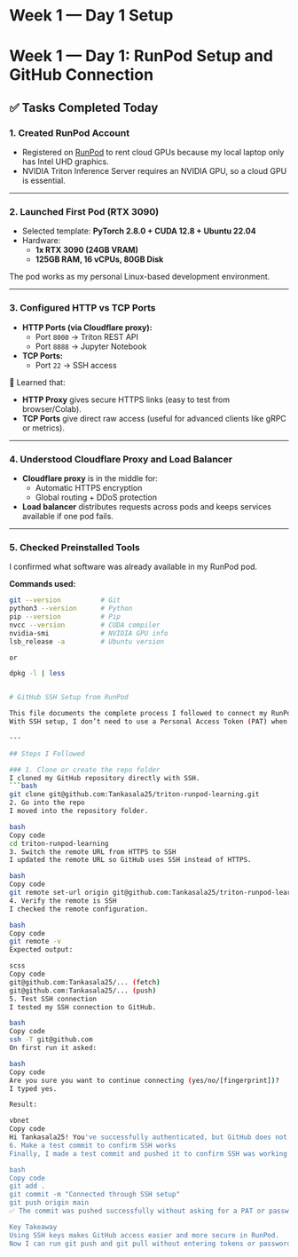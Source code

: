 # Week 1 — Day 1 Setup
# Week 1 — Day 1: RunPod Setup and GitHub Connection

## ✅ Tasks Completed Today

### 1. Created RunPod Account
- Registered on [RunPod](https://www.runpod.io/) to rent cloud GPUs because my local laptop only has Intel UHD graphics.
- NVIDIA Triton Inference Server requires an NVIDIA GPU, so a cloud GPU is essential.

---

### 2. Launched First Pod (RTX 3090)
- Selected template: **PyTorch 2.8.0 + CUDA 12.8 + Ubuntu 22.04**  
- Hardware:  
  - **1x RTX 3090 (24GB VRAM)**  
  - **125GB RAM, 16 vCPUs, 80GB Disk**

The pod works as my personal Linux-based development environment.

---

### 3. Configured HTTP vs TCP Ports
- **HTTP Ports (via Cloudflare proxy):**  
  - Port `8000` → Triton REST API  
  - Port `8888` → Jupyter Notebook  
- **TCP Ports:**  
  - Port `22` → SSH access  

🧠 Learned that:
- **HTTP Proxy** gives secure HTTPS links (easy to test from browser/Colab).  
- **TCP Ports** give direct raw access (useful for advanced clients like gRPC or metrics).  

---

### 4. Understood Cloudflare Proxy and Load Balancer
- **Cloudflare proxy** is in the middle for:  
  - Automatic HTTPS encryption  
  - Global routing + DDoS protection  
- **Load balancer** distributes requests across pods and keeps services available if one pod fails.  

---

### 5. Checked Preinstalled Tools
I confirmed what software was already available in my RunPod pod.

**Commands used:**
```bash
git --version          # Git
python3 --version      # Python
pip --version          # Pip
nvcc --version         # CUDA compiler
nvidia-smi             # NVIDIA GPU info
lsb_release -a         # Ubuntu version

or

dpkg -l | less


# GitHub SSH Setup from RunPod

This file documents the complete process I followed to connect my RunPod pod to GitHub using SSH.  
With SSH setup, I don’t need to use a Personal Access Token (PAT) when pushing code.

---

## Steps I Followed

### 1. Clone or create the repo folder
I cloned my GitHub repository directly with SSH.
```bash
git clone git@github.com:Tankasala25/triton-runpod-learning.git
2. Go into the repo
I moved into the repository folder.

bash
Copy code
cd triton-runpod-learning
3. Switch the remote URL from HTTPS to SSH
I updated the remote URL so GitHub uses SSH instead of HTTPS.

bash
Copy code
git remote set-url origin git@github.com:Tankasala25/triton-runpod-learning.git
4. Verify the remote is SSH
I checked the remote configuration.

bash
Copy code
git remote -v
Expected output:

scss
Copy code
git@github.com:Tankasala25/... (fetch)
git@github.com:Tankasala25/... (push)
5. Test SSH connection
I tested my SSH connection to GitHub.

bash
Copy code
ssh -T git@github.com
On first run it asked:

bash
Copy code
Are you sure you want to continue connecting (yes/no/[fingerprint])?
I typed yes.

Result:

vbnet
Copy code
Hi Tankasala25! You've successfully authenticated, but GitHub does not provide shell access.
6. Make a test commit to confirm SSH works
Finally, I made a test commit and pushed it to confirm SSH was working.

bash
Copy code
git add .
git commit -m "Connected through SSH setup"
git push origin main
✅ The commit was pushed successfully without asking for a PAT or password.

Key Takeaway
Using SSH keys makes GitHub access easier and more secure in RunPod.
Now I can run git push and git pull without entering tokens or passwords.
